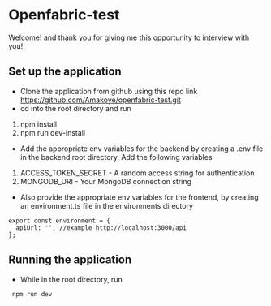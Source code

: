 # Openfabric-test
Welcome! and thank you for giving me this opportunity to interview with you!
## Set up the application
* Clone the application from github using this repo link https://github.com/Amakoye/openfabric-test.git
* cd into the root directory and run
1. npm install
2. npm run dev-install
* Add the appropriate env variables for the backend by creating a .env file in the backend root directory. Add the following variables
1. ACCESS_TOKEN_SECRET - A random access string for authentication
2. MONGODB_URI - Your MongoDB connection string
* Also provide the appropriate env variables for the frontend, by creating an environment.ts file in the environments directory
```
export const environment = {
  apiUrl: '', //example http://localhost:3000/api
};

```
## Running the application
* While in the root directory, run
```
 npm run dev
 ```
